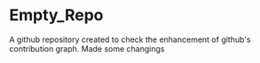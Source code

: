 # Empty_Repo
A github repository created to check the enhancement of github's contribution graph.
Made some changings
